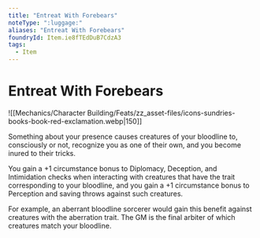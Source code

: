 ```yaml
---
title: "Entreat With Forebears"
noteType: ":luggage:"
aliases: "Entreat With Forebears"
foundryId: Item.ie8fTEdDuB7CdzA3
tags:
  - Item
---
```


# Entreat With Forebears
![[Mechanics/Character Building/Feats/zz_asset-files/icons-sundries-books-book-red-exclamation.webp|150]]

Something about your presence causes creatures of your bloodline to, consciously or not, recognize you as one of their own, and you become inured to their tricks.

You gain a +1 circumstance bonus to Diplomacy, Deception, and Intimidation checks when interacting with creatures that have the trait corresponding to your bloodline, and you gain a +1 circumstance bonus to Perception and saving throws against such creatures.

For example, an aberrant bloodline sorcerer would gain this benefit against creatures with the aberration trait. The GM is the final arbiter of which creatures match your bloodline.
